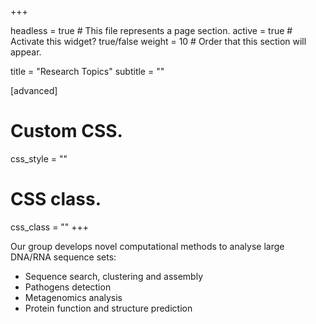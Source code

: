 +++

headless = true  # This file represents a page section.
active = true  # Activate this widget? true/false
weight = 10  # Order that this section will appear.

title = "Research Topics"
subtitle = ""


[advanced]
 # Custom CSS. 
 css_style = ""
 
 # CSS class.
 css_class = ""
+++

Our group develops novel computational methods to analyse large DNA/RNA sequence sets:
- Sequence search, clustering and assembly
- Pathogens detection
- Metagenomics analysis
- Protein function and structure prediction
